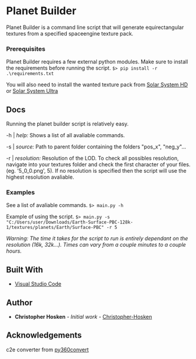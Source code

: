 # Planet Builder

Planet Builder is a command line script that will generate equirectangular textures from a specified spaceengine texture pack.

### Prerequisites

Planet Builder requires a few external python modules.
Make sure to install the requirements before running the script.
`$> pip install -r .\requirements.txt` 

You will also need to install the wanted texture pack from [Solar System HD](http://spaceengine.org/download/official-addons/solar-system-hd/) or [Solar System Ultra](http://spaceengine.org/download/official-addons/solar-system-uhd/)

## Docs

Running the planet builder script is relatively easy.

-h | *help:* Shows a list of all avaliable commands.

-s | *source:* Path to parent folder containing the folders "pos_x", "neg_y"...

-r | *resolution:* Resolution of the LOD. To check all possibles resolution, navigate into your textures folder and check the first character of your files. (eg. '5_0_0.png', 5). If no resolution is specified then the script will use the highest resolution avaliable.

### Examples
See a list of avaliable commands.
`$> main.py -h`

Example of using the script.
`$> main.py -s "C:/Users/user/Downloads/Earth-Surface-PBC-128k-1/textures/planets/Earth/Surface-PBC" -r 5`

*Warning: The time it takes for the script to run is entirely dependant on the resolution (16k, 32k...). Times can vary from a couple minutes to a couple hours.*

## Built With

* [Visual Studio Code](https://code.visualstudio.com/)

## Author

* **Christopher Hosken** - *Initial work* - [Christopher-Hosken](https://github.com/Christopher-Hosken)

## Acknowledgements

c2e converter from [py360convert](https://github.com/sunset1995/py360convert)
